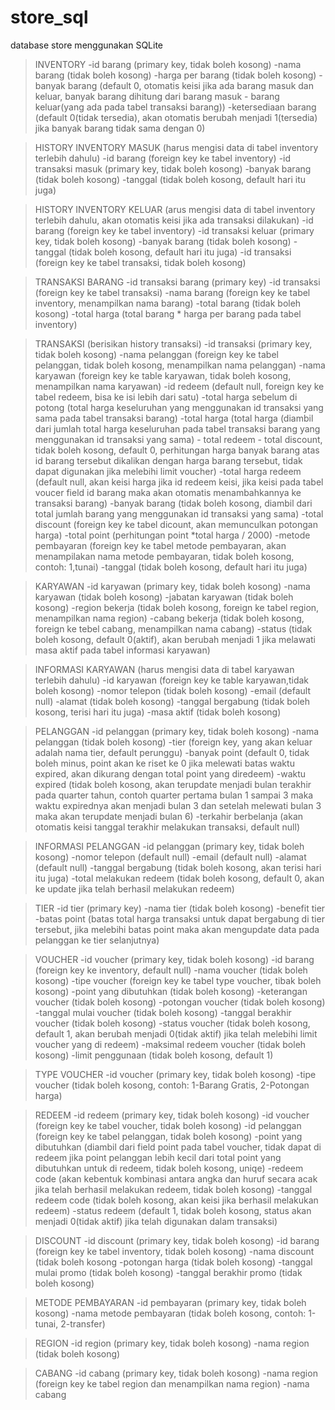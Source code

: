 # store_sql
 database store menggunakan SQLite

> INVENTORY
	-id barang (primary key, tidak boleh kosong)
	-nama barang (tidak boleh kosong)
	-harga per barang (tidak boleh kosong)
	-banyak barang (default 0, otomatis keisi jika ada barang masuk dan keluar, banyak barang dihitung dari barang masuk - barang keluar(yang ada pada tabel transaksi barang))
	-ketersediaan barang (default 0(tidak tersedia), akan otomatis berubah menjadi 1(tersedia) jika banyak barang tidak sama dengan 0)

> HISTORY INVENTORY MASUK (harus mengisi data di tabel inventory terlebih dahulu)
	-id barang (foreign key ke tabel inventory)
	-id transaksi masuk (primary key, tidak boleh kosong)
	-banyak barang (tidak boleh kosong)
	-tanggal (tidak boleh kosong, default hari itu juga)

> HISTORY INVENTORY KELUAR (arus mengisi data di tabel inventory terlebih dahulu, akan otomatis keisi jika ada transaksi dilakukan)
	-id barang (foreign key ke tabel inventory)
	-id transaksi keluar (primary key, tidak boleh kosong)
	-banyak barang (tidak boleh kosong)
	-tanggal (tidak boleh kosong, default hari itu juga)
	-id transaksi (foreign key ke tabel transaksi, tidak boleh kosong)

> TRANSAKSI BARANG
	-id transaksi barang (primary key)
	-id transaksi (foreign key ke tabel transaksi)
	-nama barang (foreign key ke tabel inventory, menampilkan nama barang)
	-total barang (tidak boleh kosong)
	-total harga (total barang * harga per barang pada tabel inventory)

> TRANSAKSI (berisikan history transaksi)
	-id transaksi (primary key, tidak boleh kosong)
	-nama pelanggan (foreign key ke tabel pelanggan, tidak boleh kosong, menampilkan nama pelanggan)
	-nama karyawan (foreign key ke table karyawan, tidak boleh kosong, menampilkan nama karyawan)
	-id redeem (default null, foreign key ke tabel redeem, bisa ke isi lebih dari satu)
	-total harga sebelum di potong (total harga keseluruhan yang menggunakan id transaksi yang sama pada tabel transaksi barang)
	-total harga (total harga (diambil dari jumlah total harga keseluruhan pada tabel transaksi barang yang menggunakan id transaksi yang sama) - total redeem - total discount, tidak boleh kosong, default 0, perhitungan harga banyak barang atas id barang tersebut dikalikan dengan harga barang tersebut, tidak dapat digunakan jika melebihi limit voucher)
	-total harga redeem (default null, akan keisi harga jika id redeem keisi, jika keisi pada tabel voucer field id barang maka akan otomatis menambahkannya ke transaksi barang)
	-banyak barang (tidak boleh kosong, diambil dari total jumlah barang yang menggunakan id transaksi yang sama)
	-total discount (foreign key ke tabel dicount, akan memunculkan potongan harga)
	-total point (perhitungan point *total harga / 2000)
	-metode pembayaran (foreign key ke tabel metode pembayaran, akan menampilakan nama metode pembayaran, tidak boleh kosong, contoh: 1,tunai)
	-tanggal (tidak boleh kosong, default hari itu juga)

> KARYAWAN
	-id karyawan (primary key, tidak boleh kosong)
	-nama karyawan (tidak boleh kosong)
	-jabatan karyawan (tidak boleh kosong)
	-region bekerja (tidak boleh kosong, foreign ke tabel region, menampilkan nama region)
	-cabang bekerja (tidak boleh kosong, foreign ke tebel cabang, menampilkan nama cabang)
	-status (tidak boleh kosong, default 0(aktif), akan berubah menjadi 1 jika melawati masa aktif pada tabel informasi karyawan)

> INFORMASI KARYAWAN (harus mengisi data di tabel karyawan terlebih dahulu)
	-id karyawan (foreign key ke table karyawan,tidak boleh kosong)
	-nomor telepon (tidak boleh kosong)
	-email (default null)
	-alamat (tidak boleh kosong)
	-tanggal bergabung (tidak boleh kosong, terisi hari itu juga)
	-masa aktif (tidak boleh kosong)

> PELANGGAN
	-id pelanggan (primary key, tidak boleh kosong)
	-nama pelanggan (tidak boleh kosong)
	-tier (foreign key, yang akan keluar adalah nama tier, default perunggu)
	-banyak point (default 0, tidak boleh minus, point akan ke riset ke 0 jika melewati batas waktu expired, akan dikurang dengan total point yang diredeem)
	-waktu expired (tidak boleh kosong, akan terupdate menjadi bulan terakhir pada quarter tahun, contoh quarter pertama bulan 1 sampai 3 maka waktu expirednya akan menjadi bulan 3 dan setelah melewati bulan 3 maka akan terupdate menjadi bulan 6)
	-terkahir berbelanja (akan otomatis keisi tanggal terakhir melakukan transaksi, default null)	


> INFORMASI PELANGGAN
	-id pelanggan (primary key, tidak boleh kosong)
	-nomor telepon (default null)
	-email (default null)
	-alamat (default null)
	-tanggal bergabung (tidak boleh kosong, akan terisi hari itu juga)
	-total melakukan redeem (tidak boleh kosong, default 0, akan ke update jika telah berhasil melakukan redeem)

> TIER
	-id tier (primary key)
	-nama tier (tidak boleh kosong)
	-benefit tier
	-batas point (batas total harga transaksi untuk dapat bergabung di tier tersebut, jika melebihi batas point maka akan mengupdate data pada pelanggan ke tier selanjutnya)

> VOUCHER
	-id voucher (primary key, tidak boleh kosong)
	-id barang (foreign key ke inventory, default null)
	-nama voucher (tidak boleh kosong)
	-tipe voucher (foreign key ke tabel type voucher, tibak boleh kosong)
	-point yang dibutuhkan (tidak boleh kosong)
	-keterangan voucher (tidak boleh kosong)
	-potongan voucher (tidak boleh kosong)
	-tanggal mulai voucher (tidak boleh kosong)
	-tanggal berakhir voucher (tidak boleh kosong)
	-status voucher (tidak boleh kosong, default 1, akan berubah menjadi 0(tidak aktif) jika telah melebihi limit voucher yang di redeem)
	-maksimal redeem voucher (tidak boleh kosong)
	-limit penggunaan (tidak boleh kosong, default 1)

> TYPE VOUCHER
	-id voucher (primary key, tidak boleh kosong)
	-tipe voucher (tidak boleh kosong, contoh: 1-Barang Gratis, 2-Potongan harga)

> REDEEM
	-id redeem (primary key, tidak boleh kosong)
	-id voucher (foreign key ke tabel voucher, tidak boleh kosong)
	-id pelanggan (foreign key ke tabel pelanggan, tidak boleh kosong)
	-point yang dibutuhkan (diambil dari field point pada tabel voucher, tidak dapat di redeem jika point pelanggan lebih kecil dari total point yang dibutuhkan untuk di redeem, tidak boleh kosong, uniqe)
	-redeem code (akan kebentuk kombinasi antara angka dan huruf secara acak jika telah berhasil melakukan redeem, tidak boleh kosong)
	-tanggal redeem code (tidak boleh kosong, akan keisi jika berhasil melakukan redeem)
	-status redeem (default 1, tidak boleh kosong, status akan menjadi 0(tidak aktif) jika telah digunakan dalam transaksi)

> DISCOUNT
	-id discount (primary key, tidak boleh kosong)
	-id barang (foreign key ke tabel inventory, tidak boleh kosong)
	-nama discount (tidak boleh kosong
	-potongan harga (tidak boleh kosong)
	-tanggal mulai promo (tidak boleh kosong)
	-tanggal berakhir promo (tidak boleh kosong)

> METODE PEMBAYARAN
	-id pembayaran (primary key, tidak boleh kosong)
	-nama metode pembayaran (tidak boleh kosong, contoh: 1-tunai, 2-transfer)

> REGION
	-id region (primary key, tidak boleh kosong)
	-nama region (tidak boleh kosong)

> CABANG
	-id cabang (primary key, tidak boleh kosong)
	-nama region (foreign key ke tabel region dan menampilkan nama region)
	-nama cabang